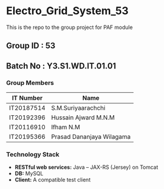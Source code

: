 # Electro_Grid_System_53
This is the repo to the group project for PAF module

## Group ID : 53

## Batch No : Y3.S1.WD.IT.01.01

### Group Members

| IT Number | Name |
| --------  | -------------- | 
| IT20187514 | S.M.Suriyaarachchi |
| IT20192396 | Hussain Ajward M.N.M |
| IT20116910 | Ifham N.M |
| IT20195366 | Prasad Dananjaya Wilagama |

### Technology Stack
- **RESTful web services:** Java – JAX-RS (Jersey) on Tomcat
- **DB:** MySQL
- **Client:** A compatible test client 


